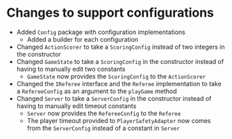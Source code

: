 # Changes to support configurations

- Added `Config` package with configuration implementations
  - Added a builder for each configuration
- Changed `ActionScorer` to take a `ScoringConfig` instead of two integers in the constructor
- Changed `GameState` to take a `ScoringConfig` in the constructor instead of having to manually edit two constants
  - `GameState` now provides the `ScoringConfig` to the `ActionScorer`
- Changed the `IReferee` interface and the `Referee` implementation to take a `RefereeConfig` as an argument to the `playGame` method
- Changed `Server` to take a `ServerConfig` in the constructor instead of having to manually edit timeout constants
  - `Server` now provides the `RefereeConfig` to the `Referee`
  - The player timeout provided to `PlayerSafetyAdapter` now comes from the `ServerConfig` instead of a constant in `Server`

